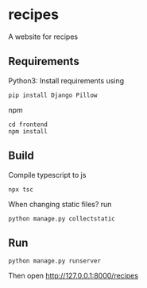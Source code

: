 # recipes
A website for recipes

## Requirements

Python3:
Install requirements using

```
pip install Django Pillow
```

npm
```
cd frontend
npm install
```

## Build

Compile typescript to js
```
npx tsc
```

When changing static files? run
```
python manage.py collectstatic
```

## Run
```
python manage.py runserver
```

Then open http://127.0.0.1:8000/recipes